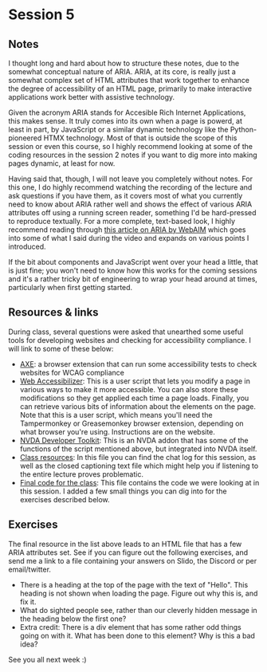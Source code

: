# Session 5
## Notes
I thought long and hard about how to structure these notes, due to the somewhat conceptual nature of ARIA. ARIA, at its core, is really just a somewhat complex set of HTML attributes that work together to enhance the degree of accessibility of an HTML page, primarily to make interactive applications work better with assistive technology.


Given the acronym ARIA stands for Accesible Rich Internet Applications, this makes sense. It truly comes into its own when a page is powerd, at least in part, by JavaScript or a similar dynamic technology like the Python-pioneered HTMX technology. Most of that is outside the scope of this session or even this course, so I highly recommend looking at some of the coding resources in the session 2 notes if you want to dig more into making pages dynamic, at least for now.



Having said that, though, I will not leave you completely without notes. For this one, I do highly recommend watching the recording of the lecture and ask questions if you have them, as it covers most of what you currently need to know about ARIA rather well and shows the effect of various ARIA attributes off using a running screen reader, something I'd be hard-pressed to reproduce textually.
For a more complete, text-based look, I highly recommend reading through [this article on ARIA by WebAIM](https://webaim.org/techniques/aria/) which goes into some of what I said during the video and expands on various points I introduced.



If the bit about components and JavaScript went over your head a little, that is just fine; you won't need to know how this works for the coming sessions and it's a rather tricky bit of engineering to wrap your head around at times, particularly when first getting started.

## Resources & links 
During class, several questions were asked that unearthed some useful tools for developing websites and checking for accessibility compliance. I will link to some of these below:

- [AXE](https://www.deque.com/axe/): a browser extension that can run some accessibility tests to check websites for WCAG compliance
- [Web Accessibilizer](https://www.stsolution.org/WebAccessibilizer/): This is a user script that lets you modify a page in various ways to make it more accessible. You can also store these modifications so they get applied each time a page loads. Finally, you can retrieve various bits of information about the elements on the page. Note that this is a user script, which means you'll need the Tampermonkey or Greasemonkey browser extension, depending on what browser you're using. Instructions are on the website.
- [NVDA Developer Toolkit](https://addons.nvda-project.org/addons/developerToolkit.en.html): This is an NVDA addon that has some of the functions of the script mentioned above, but integrated into NVDA itself.
- [ Class resources](https://www.dropbox.com/s/e91u6c4iilc49vp/filesforclass5.zip?dl=1): In this file you can find the chat log for this session, as well as the closed captioning text file which might help you if listening to the entire lecture proves problematic.
- [Final code for the class](https://www.dropbox.com/s/o727c7bh59862xi/aph%20aria.html?dl=1): This file contains the code we were looking at in this session. I added a few small things you can dig into for the exercises described below.

## Exercises

The final resource in the list above leads to an HTML file that has a few ARIA attributes set. See if you can figure out the following exercises, and send me a link to a file containing your answers on Slido, the Discord or per email/twitter.

- There is a heading at the top of the page with the text of "Hello". This heading is not shown when loading the page. Figure out why this is, and fix it.
- What do sighted people see, rather than our cleverly hidden message in the heading below the first one?
- Extra credit: There is a div element that has some rather odd things going on with it. What has been done to this element? Why is this a bad idea?


See you all next week :)
